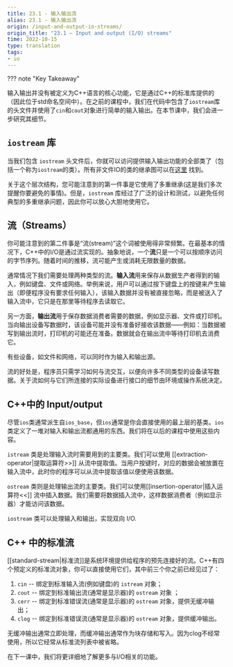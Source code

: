 ```yaml
---
title: 23.1 - 输入输出流
alias: 23.1 - 输入输出流
origin: /input-and-output-io-streams/
origin_title: "23.1 — Input and output (I/O) streams"
time: 2022-10-15
type: translation
tags:
- io
---
```


??? note "Key Takeaway"

输入输出并没有被定义为C++语言的核心功能，它是通过C++的标准库提供的（因此位于std命名空间中）。在之前的课程中，我们在代码中包含了`iostream`库的头文件并使用了`cin`和`cout`对象进行简单的输入输出。在本节课中，我们会进一步研究其细节。

## `iostream` 库

当我们包含 `iostream` 头文件后，你就可以访问提供输入输出功能的全部类了（包括一个称为`iostream`的类）。所有非文件IO的类的继承图可以在[这里](https://en.cppreference.com/w/cpp/io) 找到。

关于这个层次结构，您可能注意到的第一件事是它使用了多重继承(这是我们多次提醒你要避免的事情)。但是，`iostream` 库经过了广泛的设计和测试，以避免任何典型的多重继承问题，因此你可以放心大胆地使用它。

## 流（Streams）

你可能注意到的第二件事是“流(stream)”这个词被使用得非常频繁。在最基本的情况下，C++中的I/O是通过流实现的。抽象地说，一个**流**只是一个可以按顺序访问的字节序列。随着时间的推移，流可能产生或消耗无限数量的数据。

通常情况下我们需要处理两种类型的流。**输入流**用来保存从数据生产者得到的输入，例如键盘、文件或网络。举例来说，用户可以通过按下键盘上的按键来产生输出（即便程序没有要求任何输入），该输入数据并没有被直接忽略，而是被送入了输入流中，它只是在那里等待程序去读取它。

另一方面，**输出流**用于保存数据消费者需要的数据，例如显示器、文件或打印机。当向输出设备写数据时，该设备可能并没有准备好接收该数据——例如：当数据被写到输出流时，打印机的可能还在准备。数据就会在输出流中等待打印机去消费它。

有些设备，如文件和网络，可以同时作为输入和输出源。

流的好处是，程序员只需学习如何与流交互，以便向许多不同类型的设备读写数据。关于流如何与它们所连接的实际设备进行接口的细节由环境或操作系统决定。


## C++中的 Input/output 

尽管`ios`类通常派生自`ios_base`，但`ios`通常是你会直接使用的最上层的基类。`ios`类定义了一堆对输入和输出流都通用的东西。我们将在以后的课程中使用这些内容。

`istream` 类是处理输入流时需要用到的主要类。我们可以使用  [[extraction-operator|提取运算符>>]] 从流中提取值。当用户按键时，对应的数据会被放置在输入流中，此时你的程序可以从流中提取该值以便使用该数据。

`ostream` 类则是处理输出流的主要类。我们可以使用[[insertion-operator|插入运算符<<]] 流中插入数据。我们需要将数据插入流中，这样数据消费者（例如显示器）才能访问该数据。

`iostream` 类可以处理输入和输出，实现双向 I/O.

## C++ 中的标准流

[[standard-stream|标准流]]是系统环境提供给程序的预先连接好的流。C++有四个预定义的标准流对象，你可以直接使用它们，其中前三个你之前已经见过了：

1.  `cin` -- 绑定到标准输入流(例如键盘)的 `istream`  对象；
2. `cout` -- 绑定到标准输出流(通常是显示器)的 `ostream` 对象 ；
3.  `cerr` -- 绑定到标准错误流(通常是显示器)的 `ostream` 对象，提供无缓冲输出；
4.  `clog` -- 绑定到标准错误流(通常是显示器)的 `ostream` 对象，提供缓冲输出。

无缓冲输出通常立即处理，而缓冲输出通常作为块存储和写入。因为clog不经常使用，所以它经常从标准流列表中被省略。

在下一课中，我们将更详细地了解更多与I/O相关的功能。
